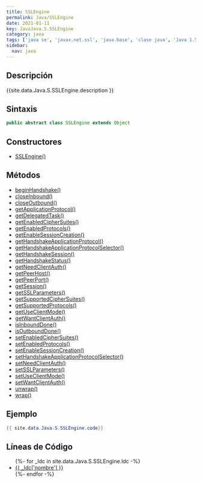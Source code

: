 ```yaml
---
title: SSLEngine
permalink: Java/SSLEngine
date: 2021-01-11
key: JavaJava.S.SSLEngine
category: java
tags: ['java se', 'javax.net.ssl', 'java.base', 'clase java', 'Java 1.5']
sidebar: 
  nav: java
---
```


## Descripción
{{site.data.Java.S.SSLEngine.description }}

## Sintaxis
~~~java
public abstract class SSLEngine extends Object
~~~

## Constructores
* [SSLEngine()](/Java/SSLEngine/SSLEngine/)

## Métodos
* [beginHandshake()](/Java/SSLEngine/beginHandshake)
* [closeInbound()](/Java/SSLEngine/closeInbound)
* [closeOutbound()](/Java/SSLEngine/closeOutbound)
* [getApplicationProtocol()](/Java/SSLEngine/getApplicationProtocol)
* [getDelegatedTask()](/Java/SSLEngine/getDelegatedTask)
* [getEnabledCipherSuites()](/Java/SSLEngine/getEnabledCipherSuites)
* [getEnabledProtocols()](/Java/SSLEngine/getEnabledProtocols)
* [getEnableSessionCreation()](/Java/SSLEngine/getEnableSessionCreation)
* [getHandshakeApplicationProtocol()](/Java/SSLEngine/getHandshakeApplicationProtocol)
* [getHandshakeApplicationProtocolSelector()](/Java/SSLEngine/getHandshakeApplicationProtocolSelector)
* [getHandshakeSession()](/Java/SSLEngine/getHandshakeSession)
* [getHandshakeStatus()](/Java/SSLEngine/getHandshakeStatus)
* [getNeedClientAuth()](/Java/SSLEngine/getNeedClientAuth)
* [getPeerHost()](/Java/SSLEngine/getPeerHost)
* [getPeerPort()](/Java/SSLEngine/getPeerPort)
* [getSession()](/Java/SSLEngine/getSession)
* [getSSLParameters()](/Java/SSLEngine/getSSLParameters)
* [getSupportedCipherSuites()](/Java/SSLEngine/getSupportedCipherSuites)
* [getSupportedProtocols()](/Java/SSLEngine/getSupportedProtocols)
* [getUseClientMode()](/Java/SSLEngine/getUseClientMode)
* [getWantClientAuth()](/Java/SSLEngine/getWantClientAuth)
* [isInboundDone()](/Java/SSLEngine/isInboundDone)
* [isOutboundDone()](/Java/SSLEngine/isOutboundDone)
* [setEnabledCipherSuites()](/Java/SSLEngine/setEnabledCipherSuites)
* [setEnabledProtocols()](/Java/SSLEngine/setEnabledProtocols)
* [setEnableSessionCreation()](/Java/SSLEngine/setEnableSessionCreation)
* [setHandshakeApplicationProtocolSelector()](/Java/SSLEngine/setHandshakeApplicationProtocolSelector)
* [setNeedClientAuth()](/Java/SSLEngine/setNeedClientAuth)
* [setSSLParameters()](/Java/SSLEngine/setSSLParameters)
* [setUseClientMode()](/Java/SSLEngine/setUseClientMode)
* [setWantClientAuth()](/Java/SSLEngine/setWantClientAuth)
* [unwrap()](/Java/SSLEngine/unwrap)
* [wrap()](/Java/SSLEngine/wrap)

## Ejemplo
~~~java
{{ site.data.Java.S.SSLEngine.code}}
~~~

## Líneas de Código
<ul>
{%- for _ldc in site.data.Java.S.SSLEngine.ldc -%}
   <li>
       <a href="{{_ldc['url'] }}">{{ _ldc['nombre'] }}</a>
   </li>
{%- endfor -%}
</ul>
